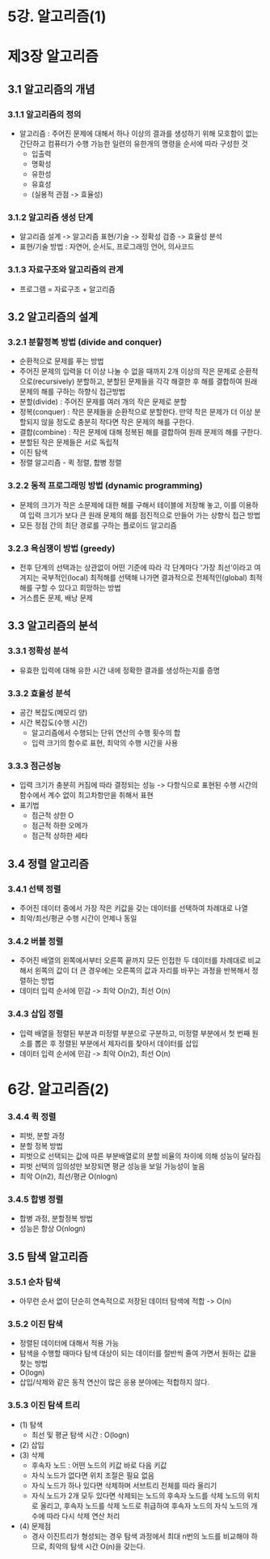 # 5강. 알고리즘(1) 

# 제3장 알고리즘

## 3.1 알고리즘의 개념

### 3.1.1 알고리즘의 정의
* 알고리즘 : 주어진 문제에 대해서 하나 이상의 결과를 생성하기 위해 모호함이 없는 간단하고 컴퓨터가 수행 가능한 일련의 유한개의 명령을 순서에 따라 구성한 것
  * 입출력
  * 명확성
  * 유한성
  * 유효성
  * (실용적 관점 -> 효율성)

### 3.1.2 알고리즘 생성 단계
* 알고리즘 설계 -> 알고리즘 표현/기술 -> 정확성 검증 -> 효율성 분석
* 표현/기술 방법 : 자연어, 순서도, 프로그래밍 언어, 의사코드


### 3.1.3 자료구조와 알고리즘의 관계
* 프로그램 = 자료구조 + 알고리즘

## 3.2 알고리즘의 설계

### 3.2.1 분할정복 방법 (divide and conquer)
* 순환적으로 문제를 푸는 방법
* 주어진 문제의 입력을 더 이상 나눌 수 없을 때까지 2개 이상의 작은 문제로 순환적으로(recursively) 분할하고, 분할된 문제들을 각각 해결한 후 해를 결합하여 원래 문제의 해를 구하는 하향식 접근방법
* 분할(divide) : 주어진 문제를 여러 개의 작은 문제로 분할
* 정복(conquer) : 작은 문제들을 순환적으로 분할한다. 만약 작은 문제가 더 이상 분할되지 않을 정도로 충분히 작다면 작은 문제의 해를 구한다.
* 결합(combine) : 작은 문제에 대해 정복된 해를 결합하여 원래 문제의 해를 구한다.
* 분할된 작은 문제들은 서로 독립적
* 이진 탐색
* 정렬 알고리즘 - 퀵 정렬, 합병 정렬

### 3.2.2 동적 프로그래밍 방법 (dynamic programming)
* 문제의 크기가 작은 소문제에 대한 해를 구해서 테이블에 저장해 놓고, 이를 이용하여 입력 크기가 보다 큰 원래 문제의 해를 점진적으로 만들어 가는 상향식 접근 방법
* 모든 정점 간의 최단 경로를 구하는 플로이드 알고리즘

### 3.2.3 욕심쟁이 방법 (greedy)
* 전후 단계의 선택과는 상관없이 어떤 기준에 따라 각 단계마다 '가장 최선'이라고 여겨지는 국부적인(local) 최적해를 선택해 나가면 결과적으로 전체적인(global) 최적해를 구할 수 있다고 희망하는 방법
* 거스름돈 문제, 배낭 문제

## 3.3 알고리즘의 분석

### 3.3.1 정확성 분석
* 유효한 입력에 대해 유한 시간 내에 정확한 결과를 생성하는지를 증명

### 3.3.2 효율성 분석
* 공간 복잡도(메모리 양)
* 시간 복잡도(수행 시간)
  * 알고리즘에서 수행되는 단위 연산의 수행 횟수의 합 
  * 입력 크기의 함수로 표현, 최악의 수행 시간을 사용 

### 3.3.3 점근성능
* 입력 크기가 충분히 커짐에 따라 결정되는 성능 -> 다항식으로 표현된 수행 시간의 함수에서 계수 없이 최고차항만을 취해서 표현
* 표기법
  * 점근적 상한 O
  * 점근적 하한 오메가
  * 점근적 상하한 세타

## 3.4 정렬 알고리즘

### 3.4.1 선택 정렬
* 주어진 데이터 중에서 가장 작은 키값을 갖는 데이터를 선택하여 차례대로 나열
* 최악/최선/평균 수행 시간이 언제나 동일

### 3.4.2 버블 정렬
* 주어진 배열의 왼쪽에서부터 오른쪽 끝까지 모든 인접한 두 데이터를 차례대로 비교해서 왼쪽의 값이 더 큰 경우에는 오른쪽의 값과 자리를 바꾸는 과정을 반복해서 정렬하는 방법
* 데이터 입력 순서에 민감 -> 최악 O(n2), 최선 O(n)

### 3.4.3 삽입 정렬
* 입력 배열을 정렬된 부분과 미정렬 부분으로 구분하고, 미정렬 부분에서 첫 번째 원소를 뽑은 후 정렬된 부분에서 제자리를 찾아서 데이터를 삽입
* 데이터 입력 순서에 민감 -> 최악 O(n2), 최선 O(n)

# 6강. 알고리즘(2)

### 3.4.4 퀵 정렬
* 피벗, 분할 과정
* 분할 정복 방법
* 피벗으로 선택되는 값에 따른 부분배열로의 분할 비율의 차이에 의해 성능이 달라짐
* 피벗 선택의 임의성만 보장되면 평균 성능을 보일 가능성이 높음
* 최악 O(n2), 최선/평균 O(nlogn)

### 3.4.5 합병 정렬
* 합병 과정, 분할정복 방법
* 성능은 항상 O(nlogn)

## 3.5 탐색 알고리즘

### 3.5.1 순차 탐색
* 아무런 순서 없이 단순히 연속적으로 저장된 데이터 탐색에 적합 -> O(n)

### 3.5.2 이진 탐색
* 정렬된 데이터에 대해서 적용 가능
* 탐색을 수행할 때마다 탐색 대상이 되는 데이터를 절반씩 줄여 가면서 원하는 값을 찾는 방법
* O(logn)
* 삽입/삭제와 같은 동적 연산이 많은 응용 분야에는 적합하지 않다. 

### 3.5.3 이진 탐색 트리
* (1) 탐색
  * 최선 및 평균 탐색 시간 : O(logn)
* (2) 삽입
* (3) 삭제
  * 후속자 노드 : 어떤 노드의 키값 바로 다음 키값
  * 자식 노드가 없다면 위치 조절은 필요 없음
  * 자식 노드가 하나 있다면 삭제하며 서브트리 전체를 따라 올리기
  * 자식 노드가 2개 모두 있다면 삭제되는 노드의 후속자 노드를 삭제 노드의 위치로 올리고, 후속자 노드를 삭제 노드로 취급하여 후속자 노드의 자식 노드의 개수에 따라 다시 삭제 연산 처리
* (4) 문제점
  * 경사 이진트리가 형성되는 경우 탐색 과정에서 최대 n번의 노드를 비교해야 하므로, 최악의 탐색 시간 O(n)을 갖는다.